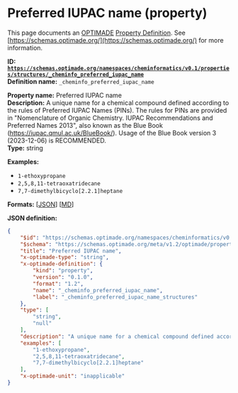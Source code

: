 # Preferred IUPAC name (property)

This page documents an [OPTIMADE](https://www.optimade.org/) [Property Definition](https://schemas.optimade.org/#definitions). See [https://schemas.optimade.org/](https://schemas.optimade.org/) for more information.

**ID: [`https://schemas.optimade.org/namespaces/cheminformatics/v0.1/properties/structures/_cheminfo_preferred_iupac_name`](https://schemas.optimade.org/namespaces/cheminformatics/v0.1/properties/structures/_cheminfo_preferred_iupac_name.md)**  
**Definition name:** `_cheminfo_preferred_iupac_name`

**Property name:** Preferred IUPAC name  
**Description:** A unique name for a chemical compound defined according to the rules of Preferred IUPAC Names (PINs).
The rules for PINs are provided in "Nomenclature of Organic Chemistry. IUPAC Recommendations and Preferred Names 2013", also known as the Blue Book (https://iupac.qmul.ac.uk/BlueBook/).
Usage of the Blue Book version 3 (2023-12-06) is RECOMMENDED.  
**Type:** string  



**Examples:**

- `1-ethoxypropane`
- `2,5,8,11-tetraoxatridecane`
- `7,7-dimethylbicyclo[2.2.1]heptane`

**Formats:** [[JSON](_cheminfo_preferred_iupac_name.json)] [[MD](_cheminfo_preferred_iupac_name.md)]

**JSON definition:**

``` json
{
    "$id": "https://schemas.optimade.org/namespaces/cheminformatics/v0.1/properties/structures/_cheminfo_preferred_iupac_name",
    "$schema": "https://schemas.optimade.org/meta/v1.2/optimade/property_definition.json",
    "title": "Preferred IUPAC name",
    "x-optimade-type": "string",
    "x-optimade-definition": {
        "kind": "property",
        "version": "0.1.0",
        "format": "1.2",
        "name": "_cheminfo_preferred_iupac_name",
        "label": "_cheminfo_preferred_iupac_name_structures"
    },
    "type": [
        "string",
        "null"
    ],
    "description": "A unique name for a chemical compound defined according to the rules of Preferred IUPAC Names (PINs).\nThe rules for PINs are provided in \"Nomenclature of Organic Chemistry. IUPAC Recommendations and Preferred Names 2013\", also known as the Blue Book (https://iupac.qmul.ac.uk/BlueBook/).\nUsage of the Blue Book version 3 (2023-12-06) is RECOMMENDED.",
    "examples": [
        "1-ethoxypropane",
        "2,5,8,11-tetraoxatridecane",
        "7,7-dimethylbicyclo[2.2.1]heptane"
    ],
    "x-optimade-unit": "inapplicable"
}
```